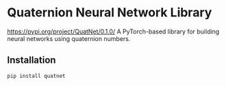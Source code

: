 # Quaternion Neural Network Library
https://pypi.org/project/QuatNet/0.1.0/
A PyTorch-based library for building neural networks using quaternion numbers.

## Installation

```bash
pip install quatnet
